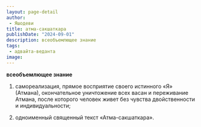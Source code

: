 ```yaml
---
layout: page-detail
author:
 - Яшодеви
title: атма-сакшаткара
publishDate: "2024-09-01"
description: всеобъемлющее знание
tags:
 - адвайта-веданта
image: 
---
```


__всеобъемлющее знание__
1) самореализация, прямое восприятие своего истинного «Я» (Атмана), окончательное уничтожение всех васан и переживание Атмана, после которого человек живет без чувства двойственности и индивидуальности;


2) одноименный священный текст «Атма-сакшаткара».


